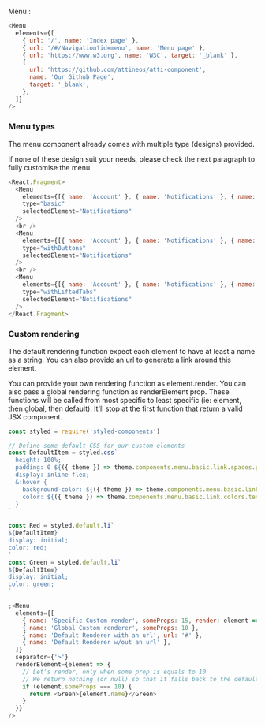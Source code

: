 Menu :

```js
<Menu
  elements={[
    { url: '/', name: 'Index page' },
    { url: '/#/Navigation?id=menu', name: 'Menu page' },
    { url: 'https://www.w3.org', name: 'W3C', target: '_blank' },
    {
      url: 'https://github.com/attineos/atti-component',
      name: 'Our Github Page',
      target: '_blank',
    },
  ]}
/>
```

### Menu types

The menu component already comes with multiple type (designs) provided.

If none of these design suit your needs, please check the next paragraph to fully customise the menu.

```js
<React.Fragment>
  <Menu
    elements={[{ name: 'Account' }, { name: 'Notifications' }, { name: 'Security' }]}
    type="basic"
    selectedElement="Notifications"
  />
  <br />
  <Menu
    elements={[{ name: 'Account' }, { name: 'Notifications' }, { name: 'Security' }]}
    type="withButtons"
    selectedElement="Notifications"
  />
  <br />
  <Menu
    elements={[{ name: 'Account' }, { name: 'Notifications' }, { name: 'Security' }]}
    type="withLiftedTabs"
    selectedElement="Notifications"
  />
</React.Fragment>
```

### Custom rendering

The default rendering function expect each element to have at least a name as a string.
You can also provide an url to generate a link around this element.

You can provide your own rendering function as element.render. You can also pass a global rendering function as renderElement prop.
These functions will be called from most specific to least specific (ie: element, then global, then default). It'll stop at the first function that return a valid JSX component.

```js
const styled = require('styled-components')

// Define some default CSS for our custom elements
const DefaultItem = styled.css`
  height: 100%;
  padding: 0 ${({ theme }) => theme.components.menu.basic.link.spaces.paddingWidth};
  display: inline-flex;
  &:hover {
    background-color: ${({ theme }) => theme.components.menu.basic.link.colors.backgroundHover};
    color: ${({ theme }) => theme.components.menu.basic.link.colors.textHover};
  }
`

const Red = styled.default.li`
${DefaultItem}
display: initial; 
color: red;
`
const Green = styled.default.li`
${DefaultItem}
display: initial; 
color: green;
`

;<Menu
  elements={[
    { name: 'Specific Custom render', someProps: 15, render: element => <Red>{element.name}</Red> },
    { name: 'Global Custom renderer', someProps: 10 },
    { name: 'Default Renderer with an url', url: '#' },
    { name: 'Default Renderer w/out an url' },
  ]}
  separator={'>'}
  renderElement={element => {
    // Let's render, only when some prop is equals to 10
    // We return nothing (or null) so that it falls back to the default renderer
    if (element.someProps === 10) {
      return <Green>{element.name}</Green>
    }
  }}
/>
```
